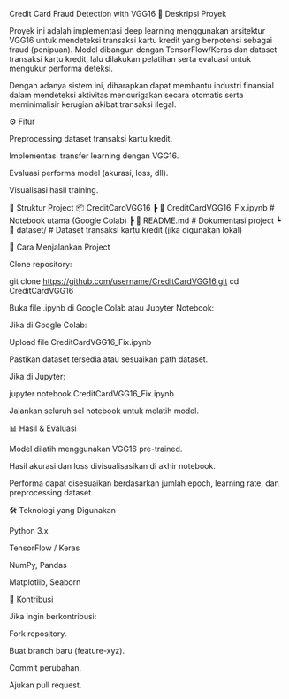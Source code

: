 Credit Card Fraud Detection with VGG16
📌 Deskripsi Proyek

Proyek ini adalah implementasi deep learning menggunakan arsitektur VGG16 untuk mendeteksi transaksi kartu kredit yang berpotensi sebagai fraud (penipuan). Model dibangun dengan TensorFlow/Keras dan dataset transaksi kartu kredit, lalu dilakukan pelatihan serta evaluasi untuk mengukur performa deteksi.

Dengan adanya sistem ini, diharapkan dapat membantu industri finansial dalam mendeteksi aktivitas mencurigakan secara otomatis serta meminimalisir kerugian akibat transaksi ilegal.

⚙️ Fitur

Preprocessing dataset transaksi kartu kredit.

Implementasi transfer learning dengan VGG16.

Evaluasi performa model (akurasi, loss, dll).

Visualisasi hasil training.

📂 Struktur Project
📦 CreditCardVGG16
 ┣ 📜 CreditCardVGG16_Fix.ipynb   # Notebook utama (Google Colab)
 ┣ 📜 README.md                   # Dokumentasi project
 ┗ 📂 dataset/                    # Dataset transaksi kartu kredit (jika digunakan lokal)

🚀 Cara Menjalankan Project

Clone repository:

git clone https://github.com/username/CreditCardVGG16.git
cd CreditCardVGG16


Buka file .ipynb di Google Colab atau Jupyter Notebook:

Jika di Google Colab:

Upload file CreditCardVGG16_Fix.ipynb

Pastikan dataset tersedia atau sesuaikan path dataset.

Jika di Jupyter:

jupyter notebook CreditCardVGG16_Fix.ipynb


Jalankan seluruh sel notebook untuk melatih model.

📊 Hasil & Evaluasi

Model dilatih menggunakan VGG16 pre-trained.

Hasil akurasi dan loss divisualisasikan di akhir notebook.

Performa dapat disesuaikan berdasarkan jumlah epoch, learning rate, dan preprocessing dataset.

🛠️ Teknologi yang Digunakan

Python 3.x

TensorFlow / Keras

NumPy, Pandas

Matplotlib, Seaborn

🤝 Kontribusi

Jika ingin berkontribusi:

Fork repository.

Buat branch baru (feature-xyz).

Commit perubahan.

Ajukan pull request.
